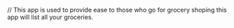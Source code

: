 // This app is used to provide ease to those who go for grocery shoping this app will list all your groceries.